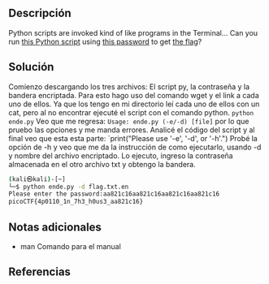 
## Descripción

Python scripts are invoked kind of like programs in the Terminal... 
Can you run [this Python script](https://mercury.picoctf.net/static/8e33ede04d02f3765b8c6a6e24d72733/ende.py) using [this password](https://mercury.picoctf.net/static/8e33ede04d02f3765b8c6a6e24d72733/pw.txt) to get [the flag](https://mercury.picoctf.net/static/8e33ede04d02f3765b8c6a6e24d72733/flag.txt.en)?

## Solución

Comienzo descargando los tres archivos: El script py, la contraseña y la bandera encriptada.
Para esto hago uso del comando wget y el link a cada uno de ellos.
Ya que los tengo en mi directorio leí cada uno de ellos con un  cat, pero al no encontrar ejecuté el script con el comando python.
`python ende.py`
Veo que me regresa: `Usage: ende.py (-e/-d) [file]` por lo que pruebo las opciones y me manda errores.
Analicé el código del script y al final veo que esta esta parte: `print("Please use '-e', '-d', or '-h'.")
Probé la opción de -h y veo que me da la instrucción de como ejecutarlo, usando -d y nombre del archivo encriptado.
Lo ejecuto, ingreso la contraseña almacenada en el otro archivo txt y obtengo la bandera.
```bash
(kali㉿kali)-[~]
└─$ python ende.py -d flag.txt.en      
Please enter the password:aa821c16aa821c16aa821c16aa821c16
picoCTF{4p0110_1n_7h3_h0us3_aa821c16}
```

## Notas adicionales

- man Comando para el manual

## Referencias